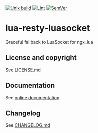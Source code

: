 [![Unix build](https://img.shields.io/github/actions/workflow/status/Tieske/lua-resty-luasocket/unix_build.yml?branch=main&label=Unix%20build&logo=linux)](https://github.com/Tieske/lua-resty-luasocket/actions/workflows/unix_build.yml)
[![Lint](https://github.com/Tieske/lua-resty-luasocket/workflows/Lint/badge.svg)](https://github.com/Tieske/lua-resty-luasocket/actions/workflows/lint.yml)
[![SemVer](https://img.shields.io/github/v/tag/Tieske/lua-resty-luasocket?color=brightgreen&label=SemVer&logo=semver&sort=semver)](CHANGELOG.md)

# lua-resty-luasocket

Graceful fallback to LuaSocket for ngx_lua

## License and copyright

See [LICENSE.md](LICENSE.md)

## Documentation

See [online documentation](https://Tieske.github.io/lua-resty-luasocket/)

## Changelog

See [CHANGELOG.md](CHANGELOG.md)
